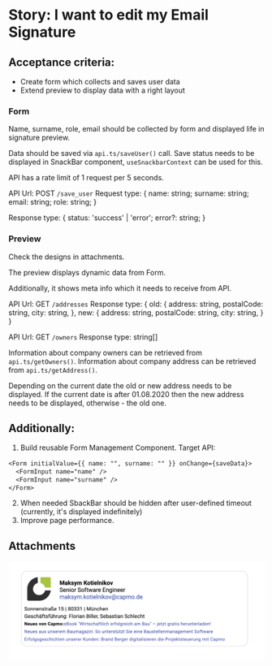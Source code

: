 # Story: I want to edit my Email Signature

## Acceptance criteria:

- Create form which collects and saves user data
- Extend preview to display data with a right layout

### Form

Name, surname, role, email should be collected by form and displayed life in signature preview.

Data should be saved via `api.ts/saveUser()` call. Save status needs to be displayed in SnackBar component, `useSnackbarContext` can be used for this.

API has a rate limit of 1 request per 5 seconds.

API Url: POST `/save_user` 
Request type: {
  name: string;
  surname: string;
  email: string;
  role: string;
}

Response type: {
  status: 'success' | 'error';
  error?: string;
}

### Preview

Check the designs in attachments.

The preview displays dynamic data from Form.

Additionally, it shows meta info which it needs to receive from API.

API Url: GET `/addresses` 
Response type: {
  old: {
    address: string,
    postalCode: string,
    city: string,
  },
  new: {
    address: string,
    postalCode: string,
    city: string,
  }
}

API Url: GET `/owners`
Response type: string[]

Information about company owners can be retrieved from `api.ts/getOwners()`.
Information about company address can be retrieved from `api.ts/getAddress()`.

Depending on the current date the old or new address needs to be displayed.
If the current date is after 01.08.2020 then the new address needs to be displayed, otherwise - the old one.

## Additionally:

1. Build reusable Form Management Component. Target API:

```
<Form initialValue={{ name: "", surname: "" }} onChange={saveData}>
  <FormInput name="name" />
  <FormInput name="surname" />
</Form>
```

2. When needed SbackBar should be hidden after user-defined timeout (currently, it's displayed indefinitely)
3. Improve page performance.

## Attachments

![Signature preview](public/signature-preview.png "Signature preview")
